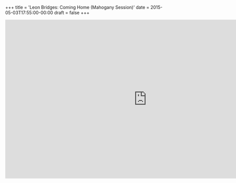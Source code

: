 +++
title = 'Leon Bridges: Coming Home (Mahogany Session)'
date = 2015-05-03T17:55:00-00:00
draft = false
+++

<iframe width="896" height="504" src="https://www.youtube.com/embed/ER-hN_GgHCY?si=o5YAy-ouDw5PilvG" title="YouTube video player" frameborder="0" allow="accelerometer; autoplay; clipboard-write; encrypted-media; gyroscope; picture-in-picture; web-share" referrerpolicy="strict-origin-when-cross-origin" allowfullscreen></iframe>
